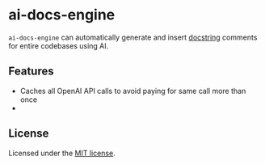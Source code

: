 # ai-docs-engine

`ai-docs-engine` can automatically generate and insert [docstring](https://en.wikipedia.org/wiki/Docstring) comments for entire codebases using AI.


## Features
- Caches all OpenAI API calls to avoid paying for same call more than once
- 


## License

Licensed under the [MIT license](https://github.com/williampettit/ai-docs-engine/blob/main/LICENSE.md).
